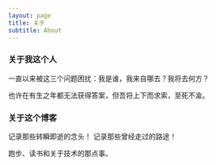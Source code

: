```yaml
---
layout: page
title: 关于
subtitle: About
---
```


### 关于我这个人

一直以来被这三个问题困扰：我是谁，我来自哪去？我将去何方？

也许在有生之年都无法获得答案，但吾将上下而求索，至死不渝。

### 关于这个博客

记录那些转瞬即逝的念头！
记录那些曾经走过的路途！

跑步、读书和关于技术的那点事。
